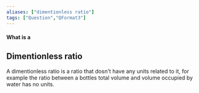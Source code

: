 ```yaml
---
aliases: ["dimentionless ratio"]
tags: ["Question","QFormat3"]
---
```


#### What is a
## Dimentionless ratio
A dimentionless ratio is a ratio that dosn't have any units related to it, for example the ratio between a bottles total volume and volume occupied by water has no units.

